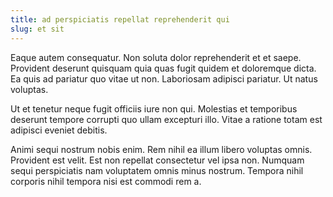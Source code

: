 ```yaml
---
title: ad perspiciatis repellat reprehenderit qui
slug: et sit
---
```


Eaque autem consequatur. Non soluta dolor reprehenderit et et saepe. Provident deserunt quisquam quia quas fugit quidem et doloremque dicta. Ea quis ad pariatur quo vitae ut non. Laboriosam adipisci pariatur. Ut natus voluptas.

Ut et tenetur neque fugit officiis iure non qui. Molestias et temporibus deserunt tempore corrupti quo ullam excepturi illo. Vitae a ratione totam est adipisci eveniet debitis.

Animi sequi nostrum nobis enim. Rem nihil ea illum libero voluptas omnis. Provident est velit. Est non repellat consectetur vel ipsa non. Numquam sequi perspiciatis nam voluptatem omnis minus nostrum. Tempora nihil corporis nihil tempora nisi est commodi rem a.
